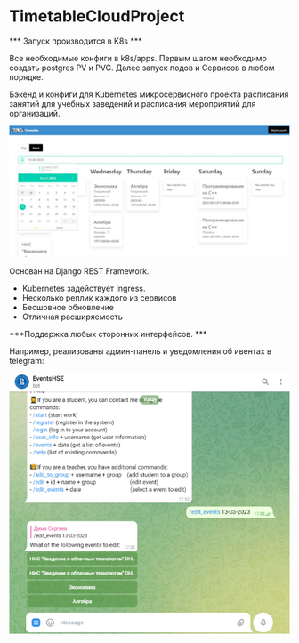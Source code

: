 # TimetableCloudProject

*** Запуск производится в K8s ***

Все необходимые конфиги в k8s/apps. Первым шагом необходимо создать postgres PV и PVC. Далее запуск подов и Сервисов в любом порядке.

Бэкенд и конфиги для Kubernetes микросервисного проекта расписания занятий для учебных заведений и расписания мероприятий для организаций.

![interface](https://github.com/Ohlomonchick/TimetableCloudProject/blob/main/gitimages/interface.png?raw=true)

Основан на Django REST Framework. 

- Kubernetes задействует Ingress.
- Несколько реплик каждого из сервисов
- Бесшовное обновление
- Отличная расширяемость 


***Поддержка любых сторонних интерфейсов. ***

Например, реализованы админ-панель и уведомления об ивентах в telegram:

![telegram](https://github.com/Ohlomonchick/TimetableCloudProject/blob/main/gitimages/admintelegram.png?raw=true)



